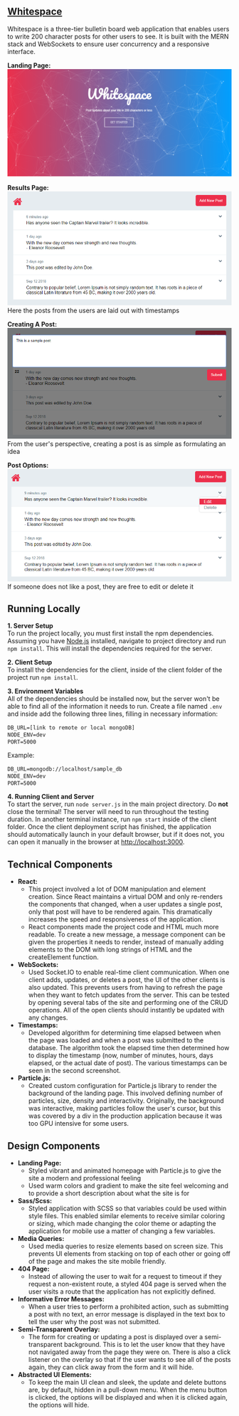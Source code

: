 ## [Whitespace](http://whitespacebb.herokuapp.com/)
Whitespace is a three-tier bulletin board web application that enables users to write 200 character posts for other users to see. It is built with the MERN stack and WebSockets to ensure user concurrency and a responsive interface. 

__Landing Page:__  
![Landing Page](screenshots/landingpage.png)  

__Results Page:__  
![Results Page](screenshots/resultspage.png)  
Here the posts from the users are laid out with timestamps  

__Creating A Post:__  
![Creating A Post](screenshots/postcreation.png)  
From the user's perspective, creating a post is as simple as formulating an idea

__Post Options:__  
![Post Options](screenshots/updateanddelete.png)  
If someone does not like a post, they are free to edit or delete it

## Running Locally
__1. Server Setup__  
To run the project locally, you must first install the npm dependencies. Assuming you have [Node.js](https://nodejs.org/en/download/) installed, navigate to project directory and run `npm install`. This will install the dependencies required for the server. 

__2. Client Setup__  
To install the dependencies for the client, inside of the client folder of the project run `npm install`.

__3. Environment Variables__  
All of the dependencies should be installed now, but the server won't be able to find all of the information it needs to run. Create a file named `.env` and inside add the following three lines, filling in necessary information:
```
DB_URL=[link to remote or local mongoDB]
NODE_ENV=dev
PORT=5000
```

Example:
```
DB_URL=mongodb://localhost/sample_db
NODE_ENV=dev
PORT=5000
```

__4. Running Client and Server__  
To start the server, run `node server.js` in the main project directory. Do __not__ close the terminal! The server will need to run throughout the testing duration. In another terminal instance, run `npm start` inside of the client folder. Once the client deployment script has finished, the application should automatically launch in your default browser, but if it does not, you can open it manually in the browser at [http://localhost:3000](http://localhost:3000).

## Technical Components
* __React:__
  * This project involved a lot of DOM manipulation and element creation. Since React maintains a virtual DOM and only re-renders the components that changed, when a user updates a single post, only that post will have to be rendered again. This dramatically increases the speed and responsiveness of the application.
  * React components made the project code and HTML much more readable. To create a new message, a message component can be given the properties it needs to render, instead of manually adding elements to the DOM with long strings of HTML and the createElement function.
* __WebSockets:__
  * Used Socket.IO to enable real-time client communication. When one client adds, updates, or deletes a post, the UI of the other clients is also updated. This prevents users from having to refresh the page when they want to fetch updates from the server. This can be tested by opening several tabs of the site and performing one of the CRUD operations. All of the open clients should instantly be updated with any changes.
* __Timestamps:__
  * Developed algorithm for determining time elapsed between when the page was loaded and when a post was submitted to the database. The algorithm took the elapsed time then determined how to display the timestamp (now, number of minutes, hours, days elapsed, or the actual date of post). The various timestamps can be seen in the second screenshot.
* __Particle.js:__
  * Created custom configuration for Particle.js library to render the background of the landing page. This involved defining number of particles, size, density and interactivity. Originally, the background was interactive, making particles follow the user's cursor, but this was covered by a div in the production application because it was too GPU intensive for some users.

## Design Components
* __Landing Page:__
   * Styled vibrant and animated homepage with Particle.js to give the site a modern and professional feeling 
   * Used warm colors and gradient to make the site feel welcoming and to provide a short description about what the site is for
* __Sass/Scss:__
    * Styled application with SCSS so that variables could be used within style files. This enabled similar elements to receive similar coloring or sizing, which made changing the color theme or adapting the application for mobile use a matter of changing a few variables. 
* __Media Queries:__
    * Used media queries to resize elements based on screen size. This prevents UI elements from stacking on top of each other or going off of the page and makes the site mobile friendly.
* __404 Page:__
    * Instead of allowing the user to wait for a request to timeout if they request a non-existent route, a styled 404 page is served when the user visits a route that the application has not explicitly defined.
* __Informative Error Messages:__
    * When a user tries to perform a prohibited action, such as submitting a post with no text, an error message is displayed in the text box to tell the user why the post was not submitted.
* __Semi-Transparent Overlay:__
    * The form for creating or updating a post is displayed over a semi-transparent background. This is to let the user know that they have not navigated away from the page they were on. There is also a click listener on the overlay so that if the user wants to see all of the posts again, they can click away from the form and it will hide.
* __Abstracted UI Elements:__
    * To keep the main UI clean and sleek, the update and delete buttons are, by default, hidden in a pull-down menu. When the menu button is clicked, the options will be displayed and when it is clicked again, the options will hide.
